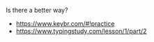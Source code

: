 Is there a better way?

* https://www.keybr.com/#!practice
* https://www.typingstudy.com/lesson/1/part/2
